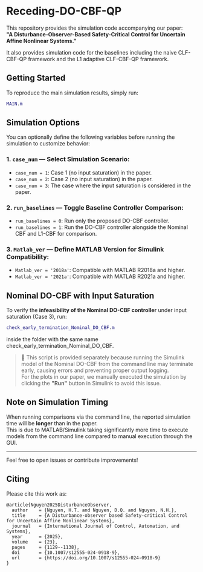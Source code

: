 # Receding-DO-CBF-QP

This repository provides the simulation code accompanying our paper:  
**"A Disturbance-Observer-Based Safety-Critical Control for Uncertain Affine Nonlinear Systems."**

It also provides simulation code for the baselines including the naive CLF-CBF-QP framework and the L1 adaptive CLF-CBF-QP framework.



## Getting Started

To reproduce the main simulation results, simply run:

```matlab
MAIN.m
```



## Simulation Options

You can optionally define the following variables before running the simulation to customize behavior:

### 1. `case_num` — Select Simulation Scenario:
- `case_num = 1`: Case 1 (no input saturation) in the paper.
- `case_num = 2`: Case 2 (no input saturation) in the paper.
- `case_num = 3`: The case where the input saturation is considered in the paper.

### 2. `run_baselines` — Toggle Baseline Controller Comparison:
- `run_baselines = 0`: Run only the proposed DO-CBF controller.
- `run_baselines = 1`: Run the DO-CBF controller alongside the Nominal CBF and L1-CBF for comparison.

### 3. `Matlab_ver` — Define MATLAB Version for Simulink Compatibility:
- `Matlab_ver = '2018a'`: Compatible with MATLAB R2018a and higher.
- `Matlab_ver = '2021a'`: Compatible with MATLAB R2021a and higher.


  
## Nominal DO-CBF with Input Saturation

To verify the **infeasibility of the Nominal DO-CBF controller** under input saturation (Case 3), run:

```matlab
check_early_termination_Nominal_DO_CBF.m
```
inside the folder with the same name check_early_termination_Nominal_DO_CBF.

> 📌 This script is provided separately because running the Simulink model of the Nominal DO-CBF from the command line may terminate early, causing errors and preventing proper output logging.  
For the plots in our paper, we manually executed the simulation by clicking the **"Run"** button in Simulink to avoid this issue.



## Note on Simulation Timing

When running comparisons via the command line, the reported simulation time will be **longer** than in the paper.  
This is due to MATLAB/Simulink taking significantly more time to execute models from the command line compared to manual execution through the GUI.

---

Feel free to open issues or contribute improvements!

## Citing

Please cite this work as:

```
@article{Nguyen2025DisturbanceObserver,
  author    = {Nguyen, H.T. and Nguyen, D.Q. and Nguyen, N.H.},
  title     = {A Disturbance-observer based Safety-critical Control for Uncertain Affine Nonlinear Systems},
  journal   = {International Journal of Control, Automation, and Systems},
  year      = {2025},
  volume    = {23},
  pages     = {1129--1138},
  doi       = {10.1007/s12555-024-0918-9},
  url       = {https://doi.org/10.1007/s12555-024-0918-9}
}

```


